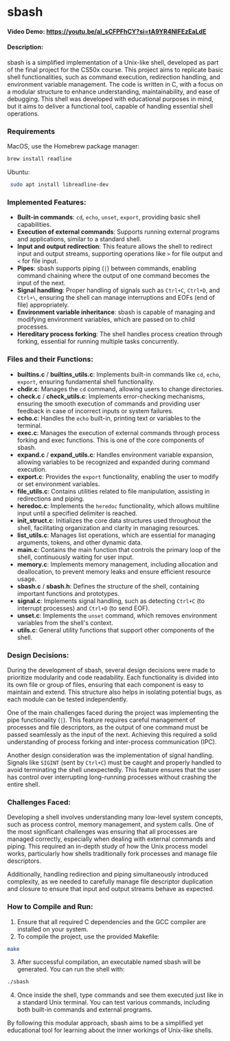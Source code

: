 # sbash
#### Video Demo:  https://youtu.be/al_sCFPFhCY?si=tA9YR4NIFEzEaLdE
#### Description:
sbash is a simplified implementation of a Unix-like shell, developed as part of the final project for the CS50x course. This project aims to replicate basic shell functionalities, such as command execution, redirection handling, and environment variable management. The code is written in C, with a focus on a modular structure to enhance understanding, maintainability, and ease of debugging. This shell was developed with educational purposes in mind, but it aims to deliver a functional tool, capable of handling essential shell operations.

### Requirements
MacOS, use the Homebrew package manager:
```bash
brew install readline
```

Ubuntu:
```bash
 sudo apt install libreadline-dev 
```

### Implemented Features:

- **Built-in commands**: `cd`, `echo`, `unset`, `export`, providing basic shell capabilities.
- **Execution of external commands**: Supports running external programs and applications, similar to a standard shell.
- **Input and output redirection**: This feature allows the shell to redirect input and output streams, supporting operations like `>` for file output and `<` for file input.
- **Pipes**: sbash supports piping (`|`) between commands, enabling command chaining where the output of one command becomes the input of the next.
- **Signal handling**: Proper handling of signals such as `Ctrl+C`, `Ctrl+D`, and `Ctrl+\`, ensuring the shell can manage interruptions and EOFs (end of file) appropriately.
- **Environment variable inheritance**: sbash is capable of managing and modifying environment variables, which are passed on to child processes.
- **Hereditary process forking**: The shell handles process creation through forking, essential for running multiple tasks concurrently.

### Files and their Functions:

- **builtins.c** / **builtins_utils.c**: Implements built-in commands like `cd`, `echo`, `export`, ensuring fundamental shell functionality.
- **chdir.c**: Manages the `cd` command, allowing users to change directories.
- **check.c** / **check_utils.c**: Implements error-checking mechanisms, ensuring the smooth execution of commands and providing user feedback in case of incorrect inputs or system failures.
- **echo.c**: Handles the `echo` built-in, printing text or variables to the terminal.
- **exec.c**: Manages the execution of external commands through process forking and exec functions. This is one of the core components of sbash.
- **expand.c** / **expand_utils.c**: Handles environment variable expansion, allowing variables to be recognized and expanded during command execution.
- **export.c**: Provides the `export` functionality, enabling the user to modify or set environment variables.
- **file_utils.c**: Contains utilities related to file manipulation, assisting in redirections and piping.
- **heredoc.c**: Implements the `heredoc` functionality, which allows multiline input until a specified delimiter is reached.
- **init_struct.c**: Initializes the core data structures used throughout the shell, facilitating organization and clarity in managing resources.
- **list_utils.c**: Manages list operations, which are essential for managing arguments, tokens, and other dynamic data.
- **main.c**: Contains the main function that controls the primary loop of the shell, continuously waiting for user input.
- **memory.c**: Implements memory management, including allocation and deallocation, to prevent memory leaks and ensure efficient resource usage.
- **sbash.c** / **sbash.h**: Defines the structure of the shell, containing important functions and prototypes.
- **signal.c**: Implements signal handling, such as detecting `Ctrl+C` (to interrupt processes) and `Ctrl+D` (to send EOF).
- **unset.c**: Implements the `unset` command, which removes environment variables from the shell's context.
- **utils.c**: General utility functions that support other components of the shell.

### Design Decisions:

During the development of sbash, several design decisions were made to prioritize modularity and code readability. Each functionality is divided into its own file or group of files, ensuring that each component is easy to maintain and extend. This structure also helps in isolating potential bugs, as each module can be tested independently.

One of the main challenges faced during the project was implementing the pipe functionality (`|`). This feature requires careful management of processes and file descriptors, as the output of one command must be passed seamlessly as the input of the next. Achieving this required a solid understanding of process forking and inter-process communication (IPC).

Another design consideration was the implementation of signal handling. Signals like `SIGINT` (sent by `Ctrl+C`) must be caught and properly handled to avoid terminating the shell unexpectedly. This feature ensures that the user has control over interrupting long-running processes without crashing the entire shell.

### Challenges Faced:

Developing a shell involves understanding many low-level system concepts, such as process control, memory management, and system calls. One of the most significant challenges was ensuring that all processes are managed correctly, especially when dealing with external commands and piping. This required an in-depth study of how the Unix process model works, particularly how shells traditionally fork processes and manage file descriptors.

Additionally, handling redirection and piping simultaneously introduced complexity, as we needed to carefully manage file descriptor duplication and closure to ensure that input and output streams behave as expected.

### How to Compile and Run:

1. Ensure that all required C dependencies and the GCC compiler are installed on your system.
2. To compile the project, use the provided Makefile:
```bash
make
```
3. After successful compilation, an executable named sbash will be generated. You can run the shell with:
```bash
./sbash
```
4. Once inside the shell, type commands and see them executed just like in a standard Unix terminal. You can test various commands, including both built-in commands and external programs.

By following this modular approach, sbash aims to be a simplified yet educational tool for learning about the inner workings of Unix-like shells.
